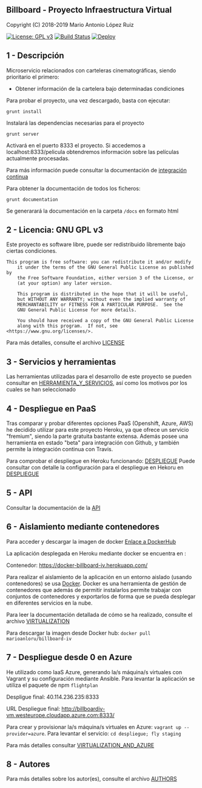## Billboard - Proyecto Infraestructura Virtual

Copyright (C) 2018-2019 Mario Antonio López Ruiz

[![License: GPL v3](https://img.shields.io/badge/License-GPL%20v3-blue.svg)](https://www.gnu.org/licenses/gpl-3.0) [![Build Status](https://travis-ci.org/marioanloru/Billboard-IV.svg?branch=master)](https://travis-ci.org/marioanloru/Billboard-IV) [![Deploy](https://www.herokucdn.com/deploy/button.svg)](https://billboard-iv.herokuapp.com/)

## 1 - Descripción

Microservicio relacionados con carteleras cinematográficas, siendo prioritario el primero:

- Obtener información de la cartelera bajo determinadas condiciones

Para probar el proyecto, una vez descargado, basta con ejecutar:

`grunt install`

Instalará las dependencias necesarias para el proyecto

`grunt server`

Activará en el puerto 8333 el proyecto. Si accedemos a localhost:8333/pelicula obtendremos información sobre las películas actualmente procesadas.

Para más información puede consultar la documentación de [integración continua](https://github.com/marioanloru/Billboard-IV/tree/master/docs/INTEGRACION_CONTINUA.md)

Para obtener la documentación de todos los ficheros:

`grunt documentation`

Se generarará la documentación en la carpeta `/docs` en formato html



## 2 - Licencia: GNU GPL v3

Este proyecto es software libre, puede ser redistribuido libremente bajo ciertas condiciones.

```
This program is free software: you can redistribute it and/or modify
    it under the terms of the GNU General Public License as published by
    the Free Software Foundation, either version 3 of the License, or
    (at your option) any later version.

    This program is distributed in the hope that it will be useful,
    but WITHOUT ANY WARRANTY; without even the implied warranty of
    MERCHANTABILITY or FITNESS FOR A PARTICULAR PURPOSE.  See the
    GNU General Public License for more details.

    You should have received a copy of the GNU General Public License
    along with this program.  If not, see <https://www.gnu.org/licenses/>.
```

Para más detalles, consulte el archivo [LICENSE](https://github.com/marioanloru/Billboard-IV/blob/master/LICENSE)

## 3 - Servicios y herramientas

Las herramientas utilizadas para el desarrollo de este proyecto se pueden consultar en [HERRAMIENTA_Y_SERVICIOS](https://github.com/marioanloru/Billboard-IV/blob/master/docs/HERRAMIENTAS_Y_SERVICIOS.md), así como los motivos por los cuales se han seleccionado

## 4 - Despliegue en PaaS

Tras comparar y probar diferentes opciones PaaS (Openshift, Azure, AWS) he decidido utilizar para este proyecto Heroku, ya que ofrece un servicio "fremium", siendo la parte gratuita bastante extensa. Además posee una herramienta en estado "beta" para integración con Github, y también permite la integración continua con Travis.

Para comprobar el despliegue en Heroku funcionando: [DESPLIEGUE](https://billboard-iv.herokuapp.com/)
Puede consultar con detalle la configuración para el despliegue en Hekoru en [DESPLIEGUE](https://github.com/marioanloru/Billboard-IV/blob/master/docs/DESPLIEGUE.md)

## 5 - API
Consultar la documentación de la [API](https://github.com/marioanloru/Billboard-IV/blob/master/docs/API.md)

## 6 - Aislamiento mediante contenedores

Para acceder y descargar la imagen de docker [Enlace a DockerHub](https://hub.docker.com/r/marioanloru/billboard-iv/)

La aplicación desplegada en Heroku mediante docker se encuentra en : 

Contenedor: https://docker-billboard-iv.herokuapp.com/

Para realizar el aislamiento de la aplicación en un entorno aislado (usando contenedores) se usa [Docker](https://www.docker.com/). Docker es una herramienta de gestión de contenedores que además de permitir instalarlos permite trabajar con conjuntos de contenedores y exportarlos de forma que se pueda desplegar en diferentes servicios en la nube.

Para leer la documentación detallada de cómo se ha realizado, consulte el archivo [VIRTUALIZATION](https://github.com/marioanloru/Billboard-IV/blob/master/docs/VIRTUALIZATION.md)

Para descargar la imagen desde Docker hub: `docker pull marioanloru/billboard-iv`

## 7 - Despliegue desde 0 en Azure

He utilizado como IaaS Azure, generando la/s máquina/s virtuales con Vagrant y su configuración mediante Ansible. Para levantar la aplicación se utiliza el paquete de npm `flightplan`

Despligue final: 40.114.236.235:8333

URL Despliegue final: http://billboardiv-vm.westeurope.cloudapp.azure.com:8333/

Para crear y provisionar la/s máquina/s virtuales en Azure: `vagrant up --provider=azure`. Para levantar el servicio: `cd despliegue; fly staging`

Para más detalles consultar [VIRTUALIZATION_AND_AZURE](https://github.com/marioanloru/Billboard-IV/blob/master/docs/VIRTUALIZATION_AND_AZURE.md)



## 8 - Autores

Para más detalles sobre los autor(es), consulte el archivo [AUTHORS](https://github.com/marioanloru/Billboard-IV/blob/master/AUTHORS.md)

